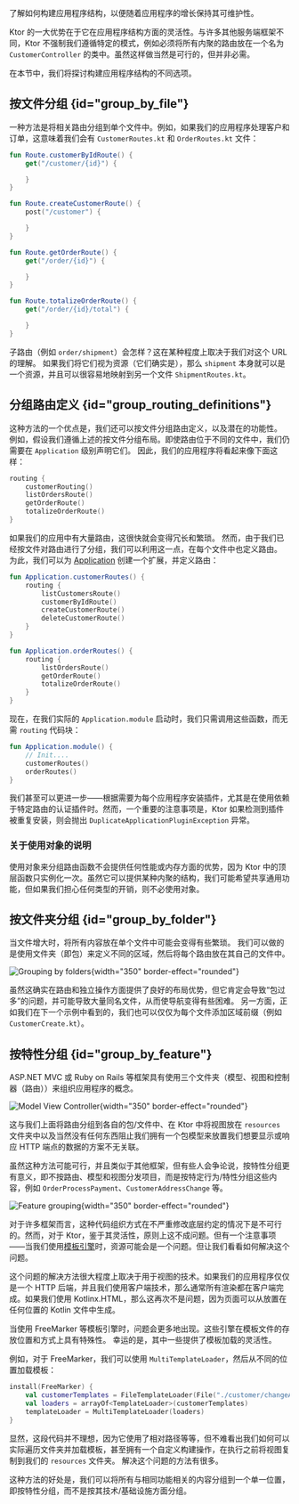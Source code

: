[//]: # (title: 应用程序结构)

<link-summary>了解如何构建应用程序结构，以便随着应用程序的增长保持其可维护性。</link-summary>

Ktor 的一大优势在于它在应用程序结构方面的灵活性。与许多其他服务端框架不同，Ktor 不强制我们遵循特定的模式，例如必须将所有内聚的路由放在一个名为 `CustomerController` 的类中。虽然这样做当然是可行的，但并非必需。

在本节中，我们将探讨构建应用程序结构的不同选项。

## 按文件分组 {id="group_by_file"}

一种方法是将相关路由分组到单个文件中。例如，如果我们的应用程序处理客户和订单，这意味着我们会有 `CustomerRoutes.kt` 和 `OrderRoutes.kt` 文件：

<Tabs>
<TabItem title="CustomerRoutes.kt">

```kotlin
fun Route.customerByIdRoute() {
    get("/customer/{id}") {

    }
}

fun Route.createCustomerRoute() {
    post("/customer") {

    }
}
```
</TabItem>
<TabItem title="OrderRoutes.kt">

```kotlin
fun Route.getOrderRoute() {
    get("/order/{id}") {

    }
}

fun Route.totalizeOrderRoute() {
    get("/order/{id}/total") {

    }
}
```
</TabItem>
</Tabs>

子路由（例如 `order/shipment`）会怎样？这在某种程度上取决于我们对这个 URL 的理解。
如果我们将它们视为资源（它们确实是），那么 `shipment` 本身就可以是一个资源，并且可以很容易地映射到另一个文件 `ShipmentRoutes.kt`。

## 分组路由定义 {id="group_routing_definitions"}

这种方法的一个优点是，我们还可以按文件分组路由定义，以及潜在的功能性。
例如，假设我们遵循上述的按文件分组布局。即使路由位于不同的文件中，我们仍需要在 `Application` 级别声明它们。
因此，我们的应用程序将看起来像下面这样：

```kotlin
routing {
    customerRouting()
    listOrdersRoute()
    getOrderRoute()
    totalizeOrderRoute()
}
```

如果我们的应用中有大量路由，这很快就会变得冗长和繁琐。
然而，由于我们已经按文件对路由进行了分组，我们可以利用这一点，在每个文件中也定义路由。
为此，我们可以为 [Application](https://api.ktor.io/ktor-server/ktor-server-core/io.ktor.server.application/-application/index.html) 创建一个扩展，并定义路由：

<Tabs>
<TabItem title="CustomerRoutes.kt">

```kotlin
fun Application.customerRoutes() {
    routing {
        listCustomersRoute()
        customerByIdRoute()
        createCustomerRoute()
        deleteCustomerRoute()
    }    
}
```
</TabItem>
<TabItem title="OrderRoutes.kt">

```kotlin
fun Application.orderRoutes() {
    routing {
        listOrdersRoute()
        getOrderRoute()
        totalizeOrderRoute()
    }
}
```
</TabItem>
</Tabs>

现在，在我们实际的 `Application.module` 启动时，我们只需调用这些函数，而无需 `routing` 代码块：

```kotlin
fun Application.module() {
    // Init....
    customerRoutes()
    orderRoutes()
}
```

我们甚至可以更进一步——根据需要为每个应用程序安装插件，尤其是在使用依赖于特定路由的认证插件时。然而，一个重要的注意事项是，Ktor 如果检测到插件被重复安装，则会抛出 `DuplicateApplicationPluginException` 异常。

### 关于使用对象的说明

使用对象来分组路由函数不会提供任何性能或内存方面的优势，因为 Ktor 中的顶层函数只实例化一次。虽然它可以提供某种内聚的结构，我们可能希望共享通用功能，但如果我们担心任何类型的开销，则不必使用对象。

## 按文件夹分组 {id="group_by_folder"}

当文件增大时，将所有内容放在单个文件中可能会变得有些繁琐。
我们可以做的是使用文件夹（即包）来定义不同的区域，然后将每个路由放在其自己的文件中。

![Grouping by folders](ktor-routing-1.png){width="350" border-effect="rounded"}

虽然这确实在路由和独立操作方面提供了良好的布局优势，但它肯定会导致“包过多”的问题，并可能导致大量同名文件，从而使导航变得有些困难。
另一方面，正如我们在下一个示例中看到的，我们也可以仅仅为每个文件添加区域前缀（例如 `CustomerCreate.kt`）。

## 按特性分组 {id="group_by_feature"}

ASP.NET MVC 或 Ruby on Rails 等框架具有使用三个文件夹（模型、视图和控制器（路由））来组织应用程序的概念。

![Model View Controller](ktor-routing-2.png){width="350" border-effect="rounded"}

这与我们上面将路由分组到各自的包/文件中、在 Ktor 中将视图放在 `resources` 文件夹中以及当然没有任何东西阻止我们拥有一个包模型来放置我们想要显示或响应 HTTP 端点的数据的方案不无关联。

虽然这种方法可能可行，并且类似于其他框架，但有些人会争论说，按特性分组更有意义，即不按路由、模型和视图分发项目，而是按特定行为/特性分组这些内容，例如 `OrderProcessPayment`、`CustomerAddressChange` 等。

![Feature grouping](ktor-routing-3.png){width="350" border-effect="rounded"}

对于许多框架而言，这种代码组织方式在不严重修改底层约定的情况下是不可行的。然而，对于 Ktor，鉴于其灵活性，原则上这不成问题。但有一个注意事项——当我们使用[模板引擎](server-templating.md)时，资源可能会是一个问题。但让我们看看如何解决这个问题。

这个问题的解决方法很大程度上取决于用于视图的技术。如果我们的应用程序仅仅是一个 HTTP 后端，并且我们使用客户端技术，那么通常所有渲染都在客户端完成。如果我们使用 Kotlinx.HTML，那么这再次不是问题，因为页面可以从放置在任何位置的 Kotlin 文件中生成。

当使用 FreeMarker 等模板引擎时，问题会更多地出现。这些引擎在模板文件的存放位置和方式上具有特殊性。
幸运的是，其中一些提供了模板加载的灵活性。

例如，对于 FreeMarker，我们可以使用 `MultiTemplateLoader`，然后从不同的位置加载模板：

```kotlin
install(FreeMarker) {
    val customerTemplates = FileTemplateLoader(File("./customer/changeAddress"))
    val loaders = arrayOf<TemplateLoader>(customerTemplates)
    templateLoader = MultiTemplateLoader(loaders)
}
```

显然，这段代码并不理想，因为它使用了相对路径等等，但不难看出我们如何可以实际遍历文件夹并加载模板，甚至拥有一个自定义构建操作，在执行之前将视图复制到我们的 `resources` 文件夹。
解决这个问题的方法有很多。

这种方法的好处是，我们可以将所有与相同功能相关的内容分组到一个单一位置，即按特性分组，而不是按其技术/基础设施方面分组。